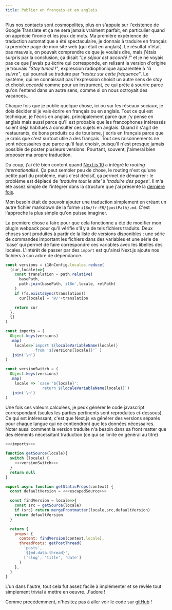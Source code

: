 ```yaml
---
title: Publier en français et en anglais
---
```


Plus nos contacts sont cosmopolites, plus on s'appuie sur l'existence
de Google Translate et ça ne sera jamais vraiment parfait, en particulier quand
on apprécie l'ironie et les jeux de mots. Ma première expérience de traduction
automatique a été spectaculaire, je donnais à traduire en français la première
page de mon site web (qui était en anglais). Le résultat n'était pas mauvais,
on pouvait comprendre ce que je voulais dire, mais j'étais surpris par la
conclusion, ça disait _"Le séjour est accordé !"_ et je ne voyais pas ce que
j'avais pu écrire qui corresponde, en relisant la version d'origine je trouvais
_"Stay tuned !"_, expression radiophonique apparentée à _"à suivre"_, qui pourrait
se traduire par _"restez sur cette fréquence"_. Le système, qui ne connaissait
pas l'expression choisit un autre sens de _stay_ et choisit _accordé_ comme
pour un instrument, ce qui prète à sourire parce qu'on l'entend dans un autre
sens, comme si on nous octroyait des vacances...

Chaque fois que je publie quelque chose, ici ou sur les réseaux sociaux, je dois
décider si je vais écrire en français ou en anglais. Tout ce qui est technique,
je l'écris en anglais, principalement parce que j'y pense en anglais mais aussi
parce qu'il est probable que les francophones intéressés soient déjà habitués
à consulter ces sujets en anglais. Quand il s'agit de restaurants, de bons
produits ou de tourisme, j'écris en français parce que je crois que c'est
surtout utile à des français. Tout ces raisonnements ne sont nécessaires que
parce qu'il faut choisir, puisqu'il n'est presque jamais possible de poster
plusieurs versions. Pourtant, souvent, j'aimerai bien proposer ma propre
traduction.

Du coup, j'ai été bien content quand [Next.js 10](https://nextjs.org/blog/next-10)
a intégré le _routing internationalisé_. Ça peut sembler peu de chose, le routing
n'est qu'une petite part du problème, mais c'est décisif, ça permet de
démarrer : le problème est déplacé de _'traduire tout le site'_  à _'traduire
des pages'_. Il m'a été assez simple de l'intégrer dans la structure que j'ai
présenté la [dernière fois](./20210127-md2next).


Mon besoin était de pouvoir ajouter une traduction simplement en créant un
autre fichier markdown de la forme `i18n/fr-FR/{postPath}.md`. C'est l'approche
la plus simple qu'on puisse imaginer.

La première chose à faire pour que cela fonctionne a été de modifier mon plugin
webpack pour qu'il vérifie s'il y a de tels fichiers traduits. Deux choses sont
produites à partir de la liste de versions disponibles : une série de commandes
important les fichiers dans des variables et une série de 'case' qui permet de
faire correspondre ces variables avec les libellés des locales. L'intérêt de
passer par des `import` est qu'ainsi Next.js ajoute nos fichiers à son arbre de
dépendance.

~~~js
const versions = i18nConfig.locales.reduce(
  (cur,locale)=>{
    const translation = path.relative(
      basePath,
      path.join(basePath,'i18n',locale, relPath)
    )
    if (fs.existsSync(translation))
      cur[locale] = '@/'+translation

    return cur
  },
  {}
)

const imports = (
  Object.keys(versions)
  .map(
    locale=>`import ${localeVariableName(locale)}
             from '${versions[locale]}'` )
  .join('\n')
)

const versionSwitch = (
  Object.keys(versions)
  .map(
    locale => `case '${locale}':
                return ${localeVariableName(locale)}`)
  .join('\n')
)
~~~

Une fois ces valeurs calculées, je peux générer le code javascript correspondant
(seules les parties pertinents sont reproduites ci-dessous). Ce qui est
intéressant, c'est que Next.js va générer des versions séparés pour chaque langue
qui ne contiendront que les données nécessaires. Noter aussi comment la version
traduite n'a besoin dans sa front matter que des éléments nécessitant traduction
(ce qui se limite en général au titre)

~~~js
<<<imports>>>

function getSource(locale){
  switch (locale) {
    <<<versionSwitch>>>
  }
  return null
}

export async function getStaticProps(context) {
  const defaultVersion = <<<escapedSource>>>

  const findVersion = locale=>{
    const src = getSource(locale)
    if (src) return mergeFrontmatter(locale,src,defaultVersion)
    return defaultVersion
  }

  return {
    props: {
      content: findVersion(context.locale),
      threadPosts: getPostThread(
        'posts',
        '${md.data.thread}',
        ['slug', 'title', 'date']
      )
    },
  }
}
~~~

L'un dans l'autre, tout cela fut assez facile à implémenter et se révèle
tout simplement trivial à mettre en oeuvre. J'adore !

Comme précédemment, n'hésitez pas à aller voir le code sur [gitHub](https://github.com/jmuffat/jmuffat.com) !
